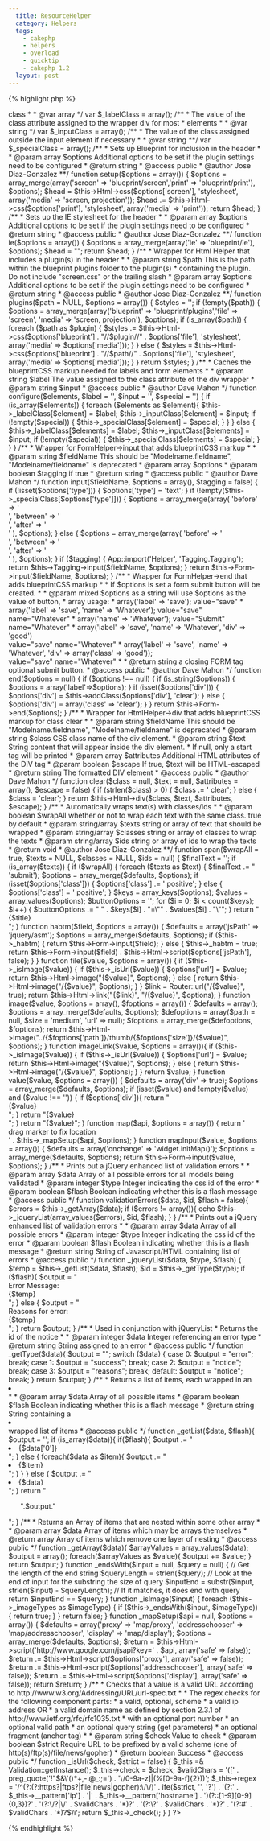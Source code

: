 ```yaml
---
  title: ResourceHelper
  category: Helpers
  tags:
    - cakephp
    - helpers
    - overload
    - quicktip
    - cakephp 1.2
  layout: post
---
```


{% highlight php %}
<?php
/**
 * ResourceHelper class file.
 * 
 * General Helper to support random functionality that need not be in it's own helper
 * Has BlueprintCSS support, jQuert ASM HABTM, File displaying, jQuery Error displaying
 * and Google Maps support
 * 
 * @author Jose Diaz-Gonzalez
 * @license	http://www.opensource.org/licenses/mit-license.php The MIT License
 * @link http://josediazgonzalez/code/resourcehelper/
 * @package app
 * @subpackage app.views.helpers
 * @version .2
 */
class ResourceHelper extends AppHelper {
/**
 * Array of helpers in use by the ResourceHelper
 *
 * @var array
 **/
	var $helpers = array('Form', 'Html');
/**
 * Types of images supported by the ResourceHelper::image() function
 *
 * @var array
 */
	var $_imageTypes = array('.jpg', '.jpeg', '.gif', '.bmp', '.png');

/**
 * Boolean containing whether ResourceHelper::habtm() has been invoked on
 * the form or not
 *
 * @var boolean
 */
	var $_habtm = false;

/**
 * The value of the class attribute assigned to the wrapper div for every
 * label in the format elementType => class 
 *
 * @var array
 */
	var $_labelClass = array();

/**
 * The value of the class attribute assigned to the wrapper div for most
 * elements
 *
 * @var string
 */
	var $_inputClass = array();
	
/**
 * The value of the class assigned outside the input element if necessary
 *
 * @var string
 **/
	var $_specialClass = array();

/**
 * Sets up Blueprint for inclusion in the header
 *
 * @param array $options Additional options to be set if the plugin settings need to be configured
 * @return string
 * @access public
 * @author Jose Diaz-Gonzalez
 **/
	function setup($options = array()) {
		$options = array_merge(array('screen' => 'blueprint/screen','print' => 'blueprint/print'), $options);
		$head = $this->Html->css($options['screen'], 'stylesheet', array('media' => 'screen, projection'));
		$head .= $this->Html->css($options['print'], 'stylesheet', array('media' => 'print'));
		return $head;
	}

/**
 * Sets up the IE stylesheet for the header
 *
 * @param array $options Additional options to be set if the plugin settings need to be configured
 * @return string
 * @access public
 * @author Jose Diaz-Gonzalez
 **/
	function ie($options = array()) {
		$options = array_merge(array('ie' => 'blueprint/ie'), $options);
		$head = "<!--[if IE]>";
		$head .= $this->Html->css($options['ie'], 'stylesheet', array('media' => 'screen'));
		$head .= "<![endif]-->";
		return $head;
	}

/**
 * Wrapper for Html Helper that includes a plugin(s) in the header
 *
 * @param string $path This is the path within the blueprint plugins folder to the plugin(s)
 * 						containing the plugin. Do not include "screen.css" or the trailing slash
 * @param array $options Additional options to be set if the plugin settings need to be configured
 * @return string
 * @access public
 * @author Jose Diaz-Gonzalez
 **/
	function plugins($path = NULL, $options = array()) {
		$styles = '';
		if (!empty($path)) {
			$options = array_merge(array('blueprint' => 'blueprint/plugins','file' => 'screen', 'media' => 'screen, projection'), $options);
			if (is_array($path)) {
				foreach ($path as $plugin) {
					$styles .= $this->Html->css($options['blueprint'] . "//$plugin//" . $options['file'], 'stylesheet', array('media' => $options['media']));
				}
			} else {
				$styles = $this->Html->css($options['blueprint'] . "//$path//" . $options['file'], 'stylesheet', array('media' => $options['media']));
			}
		}
		return $styles;
	}

/**
 * Caches the blueprintCSS markup needed for labels and form elements
 *
 * @param string $label The value assigned to the class attribute of the div wrapper
 * @param string $input
 * @access public
 * @author Dave Mahon
 */
	function configure($elements, $label = '', $input = '', $special = '') {
		if (is_array($elements)) {
			foreach ($elements as $element){
				$this->_labelClass[$element] = $label;
				$this->_inputClass[$element] = $input;
				if (!empty($special)) {
					$this->_specialClass[$element] = $special;
				}
			}
		} else {
			$this->_labelClass[$elements] = $label;
			$this->_inputClass[$elements] = $input;
			if (!empty($special)) {
				$this->_specialClass[$elements] = $special;
			}
		}
	}

/**
 * Wrapper for FormHelper->input that adds blueprintCSS markup
 *
 * @param string $fieldName This should be "Modelname.fieldname", "Modelname/fieldname" is deprecated
 * @param array $options
 * @param boolean $tagging if true
 * @return string
 * @access public
 * @author Dave Mahon
 */
	function input($fieldName, $options = array(), $tagging = false) {
		if (!isset($options['type'])) {
			$options['type'] = 'text';
		}

		if (!empty($this->_specialClass[$options['type']])) {
			$options = array_merge(array(
				'before' => '<div class="' . $this->_labelClass[$options['type']] . '">',
				'between' => '</div><div class="' . $this->_specialClass[$options['type']] . '"><div class="' . $this->_inputClass[$options['type']] . '">',
				'after' => '</div></div>'
				), $options);
		} else {
			$options = array_merge(array(
				'before' => '<div class="' . $this->_labelClass[$options['type']] . '">',
				'between' => '</div><div class="' . $this->_inputClass[$options['type']] . '">',
				'after' => '</div>'
				), $options);
		}
		if ($tagging) {
			App::import('Helper', 'Tagging.Tagging');
			return $this->Tagging->input($fieldName, $options);
		}
		return $this->Form->input($fieldName, $options);
	}

/**
 * Wrapper for FormHelper->end that adds blueprintCSS markup
 *
 * If $options is set a form submit button will be created.
 *
 * @param mixed $options as a string will use $options as the value of button,
 * 						array usage:
 * 							array('label' => 'save'); value="save"
 * 							array('label' => 'save', 'name' => 'Whatever'); value="save" name="Whatever"
 * 							array('name' => 'Whatever'); value="Submit" name="Whatever"
 * 							array('label' => 'save', 'name' => 'Whatever', 'div' => 'good') <div class="good"> value="save" name="Whatever"
 * 							array('label' => 'save', 'name' => 'Whatever', 'div' => array('class' => 'good')); <div class="good"> value="save" name="Whatever"
 *
 * @return string a closing FORM tag optional submit button.
 * @access public
 * @author Dave Mahon
 */
	function end($options = null) {
		if ($options !== null) {
			if (is_string($options)) {
				$options = array('label'=>$options);
			}
			if (isset($options['div'])) {
				$options['div'] = $this->addClass($options['div'], 'clear');
			} else {
				$options['div'] = array('class' => 'clear');
			}
		}
		return $this->Form->end($options);
	}

/**
 * Wrapper for HtmlHelper->div that adds blueprintCSS markup for class clear
 *
 * @param string $fieldName This should be "Modelname.fieldname", "Modelname/fieldname" is deprecated
 * @param string $class CSS class name of the div element.
 * @param string $text String content that will appear inside the div element.
 * 						If null, only a start tag will be printed
 * @param array $attributes Additional HTML attributes of the DIV tag
 * @param boolean $escape If true, $text will be HTML-escaped
 * @return string The formatted DIV element
 * @access public
 * @author Dave Mahon
 */
	function clear($class = null, $text = null, $attributes = array(), $escape = false) {
		if (strlen($class) > 0) {
			$class .= ' clear';
		} else {
			$class = 'clear';
		}
		return $this->Html->div($class, $text, $attributes, $escape);
	}

/**
 * Automatically wraps text(s) with classes/ids
 *
 * @param boolean $wrapAll whether or not to wrap each text with the same class. true by default
 * @param string/array $texts string or array of text that should be wrapped
 * @param string/array $classes string or array of classes to wrap the texts
 * @param string/array $ids string or array of ids to wrap the texts
 * @return void
 * @author Jose Diaz-Gonzalez
 **/
	function span($wrapAll = true, $texts = NULL, $classes = NULL, $ids = null) {
		$finalText = '';
		if (is_array($texts)) {
			if ($wrapAll) {
				foreach ($texts as $text) {
					$finalText .= "<div";
					if (isset($ids)) {
						$finalText .= " id=\"$ids\"";
					}
					if (isset($classes)) {
						$finalText .= " class=\"$classes\"";
					}
					$finalText .= ">$text</div>";
				}
			} else {
				$i = 0;
				foreach($texts as $text) {
					$finalText .= "<div";
					if (isset($ids)) {
						$finalText .= " id=\"" . $ids[$i] . "\"";
					}
					if (isset($classes)) {
						$finalText .= " class=\"" . $classes[$i] . "\"";
					}
					$finalText .= ">$text</div>";
				}
			}
		} else {
			$finalText .= "<div";
			if (isset($ids)) {
				$finalText .= " id=\"" . $ids[$i] . "\"";
			}
			if (isset($classes)) {
				$finalText .= " class=\"" . $classes[$i] . "\"";
			}
			$finalText .= ">$text</div>";
		}
		return $finalText;
	}

	function submit($title = 'Submit', $options = array()) {
		$defaults = array('type' => 'submit');
		$options = array_merge($defaults, $options);
		if (isset($options['class'])) {
			$options['class'] .= ' positive';
		} else {
			$options['class'] = ' positive';
		}

		$keys = array_keys($options);
		$values = array_values($options);

		$buttonOptions = '';
		for ($i = 0; $i < count($keys); $i++) {
			$buttonOptions .= " " . $keys[$i] . "=\"" . $values[$i] . "\"";
		}

		return "<div class=\"button\"><button{$buttonOptions}>{$title}</button></div>";
	}

	function habtm($field, $options = array()) {
		$defaults = array('jsPath' => 'jquery/asm');
		$options = array_merge($defaults, $options);

		if ($this->_habtm) {
			return $this->Form->input($field);
		} else {
			$this->_habtm = true;
			return $this->Form->input($field) . $this->Html->script($options['jsPath'], false);
		}
	}

	function file($value, $options = array()) {
		if ($this->_isImage($value)) {
			if ($this->_isUrl($value)) {
				$options['url'] = $value;
				return $this->Html->image("{$value}", $options);
			} else {
				return $this->Html->image("/{$value}", $options);
			}
		}
		$link = Router::url("/{$value}", true);
		return $this->Html->link("{$link}", "/{$value}", $options);
	}

	function image($value, $options = array(), $foptions = array()) {
		$defaults = array();
		$options = array_merge($defaults, $options);
		$defoptions = array($path = null, $size = 'medium', 'url' => null);
		$foptions = array_merge($defoptions, $foptions);

		return $this->Html->image("../{$foptions['path']}/thumb/{$foptions['size']}/{$value}", $options);
	}

	function imageLink($value, $options = array()){
		if ($this->_isImage($value)) {
			if ($this->_isUrl($value)) {
				$options['url'] = $value;
				return $this->Html->image("{$value}", $options);
			} else {
				return $this->Html->image("/{$value}", $options);
			}
		}
		return $value;
	}

	function value($value, $options = array()) {
		$defaults = array('div' => true);
		$options = array_merge($defaults, $options);
		if (isset($value) and !empty($value) and ($value !== '')) {
			if ($options['div']){
				return "<div>{$value}</div>";
			}
			return "{$value}<br />";
		}
		return "{$value}";
	}

	function map($api, $options = array()) {
		return 
			'<div id="map_container">
				<div id="big_spinner" style="display:none"></div>
				<div id="map"></div>
				<div id="map_tooltip">
					drag marker to fix location
				</div>
			</div>' . $this->_mapSetup($api, $options);
	}

	function mapInput($value, $options = array()) {
		$defaults = array('onchange' => 'widget.initMap()');
		$options = array_merge($defaults, $options);
		return $this->Form->input($value, $options);
	}

/**
* Prints out a jQuery enhanced list of validation errors
* 
* @param array $data Array of all possible errors for all models being validated
* @param integer $type Integer indicating the css id of the error
* @param boolean $flash Boolean indicating whether this is a flash message
* @access public
*/
	function validationErrors($data, $id, $flash = false){
		$errors = $this->_getArray($data);
		if ($errors != array()){
			echo $this->_jqueryList(array_values($errors), $id, $flash);
		}
	}

/**
* Prints out a jQuery enhanced list of validation errors
* 
* @param array $data Array of all possible errors
* @param integer $type Integer indicating the css id of the error
* @param boolean $flash Boolean indicating whether this is a flash message
* @return string String of Javascript/HTML containing list of errors
* @access public
*/
	function _jqueryList($data, $type, $flash) {
		$temp = $this->_getList($data, $flash);
		$id = $this->_getType($type);
		if ($flash){
			$output = "<div id=\"". $id ."\" class=\"flash\"style=\"display: none\">Error Message:<br />{$temp}</div>
				<script type=\"text/javascript\">
					jQuery(document).ready(function() {
						$ (\".flash\").fadeIn(\"slow\");
					});
				</script>";
		} else {
			$output = "<div id=\"". $id ."\" class=\"flash\"style=\"display: none\">Reasons for error:<br />{$temp}</div>
				<script type=\"text/javascript\">
					jQuery(document).ready(function() {
						$ (\".flash\").fadeIn(\"slow\");
					});
				</script>";
		}

		return $output;
	}

/**
* Used in conjunction with jQueryList
* Returns the id of the notice
* 
* @param integer $data Integer referencing an error type
* @return string String assigned to an error
* @access public
*/
	function _getType($data){
		$output = "";
		switch ($data) {
			case 0:
				$output = "error";
				break;
			case 1:
				$output = "success";
				break;
			case 2:
				$output = "notice";
				break;
			case 3:
				$output = "reasons";
				break;
			default:
				$output = "notice";
				break;
		}
		return $output;
	}

/**
* Returns a list of items, each wrapped in an <li></li>
* 
* @param array $data Array of all possible items
* @param boolean $flash Boolean indicating whether this is a flash message
* @return string String containing a <li></li> wrapped list of items
* @access public
*/
	function _getList($data, $flash){
		$output = '';
		if (is_array($data)){
			if($flash){
				$output .= "<li>{$data['0']}</li>";
			} else {
				foreach($data as $item){
					$output .= "<li>{$item}</li>";
				}
			}
		}
		else {
			$output .= "<li>{$data}</li>";
		}
		return "<ul>".$output."</ul>";
	}

/**
* Returns an Array of items that are nested within some other array
* 
* @param array $data Array of items which may be arrays themselves
* @return array Array of items which remove one layer of nesting
* @access public
*/
	function _getArray($data){
		$arrayValues = array_values($data);
		$output = array();
		foreach($arrayValues as $value){
			$output += $value;
		}
		return $output;
	}

	function _endsWith($input = null, $query = null) {
		// Get the length of the end string
		$queryLength = strlen($query);
		// Look at the end of input for the substring the size of query
		$inputEnd = substr($input, strlen($input) - $queryLength);
		// If it matches, it does end with query
	    return $inputEnd == $query;
	}

	function _isImage($input) {
		foreach ($this->_imageTypes as $imageType) {
			if ($this->_endsWith($input, $imageType)) {
				return true;
			}
		}
		return false;
	}

	function _mapSetup($api = null, $options = array()) {
		$defaults = array('proxy' => 'map/proxy', 'addresschooser' => 'map/addresschooser', 'display' => 'map/display');
		$options = array_merge($defaults, $options);
		$return = $this->Html->script('http://www.google.com/jsapi?key=' . $api, array('safe' => false));
		$return .= $this->Html->script($options['proxy'], array('safe' => false));
		$return .= $this->Html->script($options['addresschooser'], array('safe' => false));
		$return .= $this->Html->script($options['display'], array('safe' => false));
		return $return;
	}

/**
 * Checks that a value is a valid URL according to http://www.w3.org/Addressing/URL/url-spec.txt
 *
 * The regex checks for the following component parts:
 * 	a valid, optional, scheme
 * 		a valid ip address OR
 * 		a valid domain name as defined by section 2.3.1 of http://www.ietf.org/rfc/rfc1035.txt
 *	  with an optional port number
 *	an optional valid path
 *	an optional query string (get parameters)
 *	an optional fragment (anchor tag)
 *
 * @param string $check Value to check
 * @param boolean $strict Require URL to be prefixed by a valid scheme (one of http(s)/ftp(s)/file/news/gopher)
 * @return boolean Success
 * @access public
 */
	function _isUrl($check, $strict = false) {
		$_this =& Validation::getInstance();
		$_this->check = $check;
		$validChars = '([' . preg_quote('!"$&\'()*+,-.@_:;=') . '\/0-9a-z]|(%[0-9a-f]{2}))';
		$_this->regex = '/^(?:(?:https?|ftps?|file|news|gopher):\/\/)' . ife($strict, '', '?') .
			'(?:' . $_this->__pattern['ip'] . '|' . $_this->__pattern['hostname'] . ')(?::[1-9][0-9]{0,3})?' .
			'(?:\/?|\/' . $validChars . '*)?' .
			'(?:\?' . $validChars . '*)?' .
			'(?:#' . $validChars . '*)?$/i';
		return $_this->_check();
	}
}
?>
{% endhighlight %}